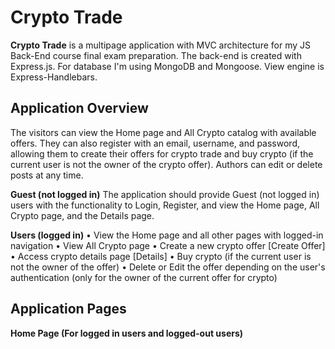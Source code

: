 # Crypto Trade
**Crypto Trade** is a multipage application with MVC architecture for my JS Back-End course final exam preparation. The back-end is created with Express.js. For database I'm using MongoDB and Mongoose. View engine is Express-Handlebars.

## Application Overview
The visitors can view the Home page and All Crypto catalog with available offers. They can also register with an email, username, and password, allowing them to create their offers for crypto trade and buy crypto (if the current user is not the owner of the crypto offer). Authors can edit or delete posts at any time.

**Guest (not logged in)**
The application should provide Guest (not logged in) users with the functionality to Login, Register, and view the Home page, All Crypto page, and the Details page.

**Users (logged in)**
    • View the Home page and all other pages with logged-in navigation
    • View All Crypto page
    • Create а new crypto offer [Create Offer]
    • Access crypto details page [Details]
    • Buy crypto (if the current user is not the owner of the offer)
    • Delete or Edit the offer depending on the user's authentication (only for the owner of the current offer for crypto)

## Application Pages

**Home Page (For logged in users and logged-out users)**